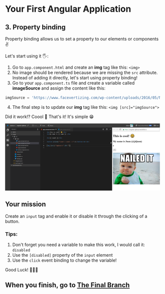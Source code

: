 # Your First Angular Application

## 3. Property binding

Property binding allows us to set a property to our elements or components ✌️

Let's start using it 🖐:

1. Go to `app.component.html` and create an **img** tag like this: `<img>`
2. No image should be rendered because we are missing the `src` attribute. Instead of adding it directly, let's start using property binding!
3. Go to your `app.component.ts` file and create a variable called **imageSource** and assign the content like this:

```typescript
imgSource = 'https://www.facevertizing.com/wp-content/uploads/2016/05/Nailed-It-Baby-Meme-06.jpg';
```

4. The final step is to update our **img** tag like this: `<img [src]="imgSource">`

Did it work!? Coool 💪 That's it! It's simple 😁

![result](result.png)

## Your mission

Create an `input` tag and enable it or disable it through the clicking of a button.

### Tips:

1. Don't forget you need a variable to make this work, I would call it: `disabled`
2. Use the `[disabled]` property of the `input` element
3. Use the `click` event binding to change the variable!

Good Luck! 🤡🤡🤡

## When you finish, go to [The Final Branch](https://github.com/jdjuan/your-first-angular-application/tree/4#your-first-angular-application)
